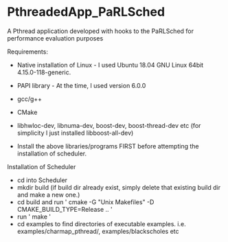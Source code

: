 # PthreadedApp_PaRLSched
A Pthread application developed with hooks to the PaRLSched for performance evaluation purposes


Requirements:
- Native installation of Linux - I used Ubuntu 18.04 GNU Linux 64bit 4.15.0-118-generic.
- PAPI library - At the time, I used version 6.0.0
- gcc/g++
- CMake
- libhwloc-dev, libnuma-dev, boost-dev, boost-thread-dev etc (for simplicity I just installed libboost-all-dev)

- Install the above libraries/programs FIRST before attempting the installation of scheduler.

Installation of Scheduler
- cd into Scheduler
- mkdir build (if build dir already exist, simply delete that existing build dir and make a new one.)
- cd build and run ' cmake -G "Unix Makefiles" -D CMAKE_BUILD_TYPE=Release .. '
- run ' make '
- cd examples to find directories of executable examples. i.e. examples/charmap_pthread/, examples/blackscholes etc


